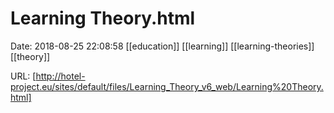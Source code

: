 # Learning Theory.html

Date: 2018-08-25 22:08:58
[[education]] [[learning]] [[learning-theories]] [[theory]]

URL: [http://hotel-project.eu/sites/default/files/Learning_Theory_v6_web/Learning%20Theory.html]
